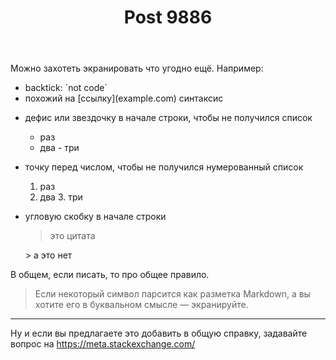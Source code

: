 ﻿---
title: "Post 9886"
se.owner.user_id: 181472
se.owner.display_name: "Nick Volynkin"
se.owner.link: "https://ru.meta.stackoverflow.com/users/181472/nick-volynkin"
se.link: "https://ru.meta.stackoverflow.com/a/9886"
se.post_id: 9886
se.post_type: answer
se.score: 4
---
<p>Можно захотеть экранировать что угодно ещё. Например:</p>

<ul>
<li>backtick: `not code`</li>
<li>похожий на [ссылку](example.com) синтаксис</li>
<li><p>дефис или звездочку в начале строки, чтобы не получился список</p>

<ul>
<li>раз</li>
<li>два
- три</li>
</ul></li>
<li><p>точку перед числом, чтобы не получился нумерованный список</p>

<ol>
<li>раз</li>
<li>два
3. три</li>
</ol></li>
<li><p>угловую скобку в начале строки</p>

<blockquote>
  <p>это цитата</p>
</blockquote>

<p>> а это нет</p></li>
</ul>

<p>В общем, если писать, то про общее правило.</p>

<blockquote>
  <p>Если некоторый символ парсится как разметка Markdown, а вы хотите его в буквальном смысле — экранируйте.</p>
</blockquote>

<hr>

<p>Ну и если вы предлагаете это добавить в общую справку, задавайте вопрос на <a href="https://meta.stackexchange.com/">https://meta.stackexchange.com/</a></p>
